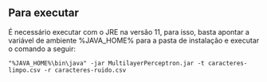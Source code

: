 ## Para executar

É necessário executar com o JRE na versão 11, para isso, basta apontar a variável de ambiente %JAVA_HOME% para a pasta de instalação e executar o comando a seguir:

`"%JAVA_HOME%\bin\java" -jar MultilayerPerceptron.jar -t caracteres-limpo.csv -r caracteres-ruido.csv`
